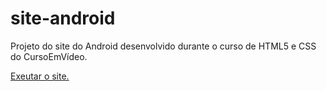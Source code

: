 # site-android
Projeto do site do Android desenvolvido durante o curso de HTML5 e CSS do CursoEmVídeo.

<a href="https://jeniferscarlate.github.io/site-android/">Exeutar o site.